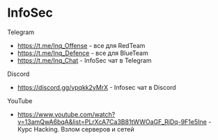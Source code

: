 # InfoSec

Telegram
- https://t.me/Inq_Offense - все для RedTeam
- https://t.me/Inq_Defence - все для BlueTeam
- https://t.me/Inq_Chat - InfoSec чат в Telegram


Discord
- https://discord.gg/vpqkk2yMrX - Infosec чат в Discord

YouTube
- https://www.youtube.com/watch?v=13amQwA6bqA&list=PLrXcA7Ca3B81tWWOaGF_RjDq-9F1e5Ine - Курс Hacking. Взлом серверов и сетей 
